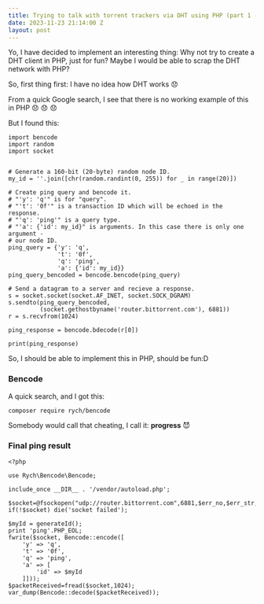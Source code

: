 ```yaml
---
title: Trying to talk with torrent trackers via DHT using PHP (part 1 - Ping)
date: 2023-11-23 21:14:00 Z
layout: post
---
```


Yo, I have decided to implement an interesting thing:
Why not try to create a DHT client in PHP, just for fun? Maybe I would be able to scrap the DHT network with PHP?

So, first thing first: I have no idea how DHT works 😞

From a quick Google search, I see that there is no working example of this in PHP 😞 😞 😞

But I found this:

    import bencode
    import random
    import socket
    
    
    # Generate a 160-bit (20-byte) random node ID.
    my_id = ''.join([chr(random.randint(0, 255)) for _ in range(20)])
    
    # Create ping query and bencode it.
    # "'y': 'q'" is for "query".
    # "'t': '0f'" is a transaction ID which will be echoed in the response.
    # "'q': 'ping'" is a query type.
    # "'a': {'id': my_id}" is arguments. In this case there is only one argument -
    # our node ID.
    ping_query = {'y': 'q',
                  't': '0f',
                  'q': 'ping',
                  'a': {'id': my_id}}
    ping_query_bencoded = bencode.bencode(ping_query)
    
    # Send a datagram to a server and recieve a response.
    s = socket.socket(socket.AF_INET, socket.SOCK_DGRAM)
    s.sendto(ping_query_bencoded,
             (socket.gethostbyname('router.bittorrent.com'), 6881))
    r = s.recvfrom(1024)
    
    ping_response = bencode.bdecode(r[0])
    
    print(ping_response)

So, I should be able to implement this in PHP, should be fun:D

### Bencode
A quick search, and I got this:
```
composer require rych/bencode
```
Somebody would call that cheating, I call it: **progress** 😈

### Final ping result

```
<?php

use Rych\Bencode\Bencode;

include_once __DIR__ . '/vendor/autoload.php';

$socket=@fsockopen("udp://router.bittorrent.com",6881,$err_no,$err_str,1);
if(!$socket) die('socket failed');

$myId = generateId();
print 'ping'.PHP_EOL;
fwrite($socket, Bencode::encode([
    'y' => 'q',
    't' => '0f',
    'q' => 'ping',
    'a' => [
        'id' => $myId
    ]]));
$packetReceived=fread($socket,1024);
var_dump(Bencode::decode($packetReceived));
```